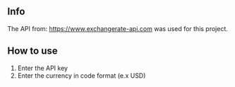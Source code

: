 ## Info

The API from: https://www.exchangerate-api.com was used for this project.

## How to use

1. Enter the API key
2. Enter the currency in code format (e.x USD)
